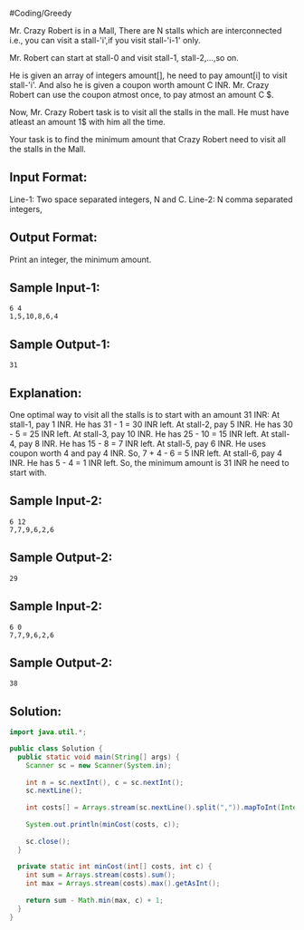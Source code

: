 #Coding/Greedy  

Mr. Crazy Robert is in a Mall, There are N stalls which are interconnected i.e., you can visit a stall-'i',if you visit stall-'i-1' only.

Mr. Robert can start at stall-0 and visit stall-1, stall-2,...,so on.

He is given an array of integers amount[], he need to pay amount\[i] to visit stall-'i'. And also he is given a coupon worth amount C INR. 
Mr. Crazy Robert can use the coupon atmost once, to pay atmost an amount C $.

Now, Mr. Crazy Robert task is to visit all the stalls in the mall. He must have atleast an amount 1$ with him all the time.

Your task is to find the minimum amount that Crazy Robert need to visit all the stalls in the Mall.

Input Format:
-------------
Line-1: Two space separated integers, N and C.
Line-2: N comma separated integers, 

Output Format:
--------------
Print an integer, the minimum amount.

Sample Input-1:
---------------
```
6 4
1,5,10,8,6,4
```

Sample Output-1:
----------------
```
31
```

Explanation:
------------
One optimal way to visit all the stalls is to start with an amount 31 INR:
At stall-1, pay 1 INR. He has 31 - 1 = 30 INR left.
At stall-2, pay 5 INR. He has 30 - 5 = 25 INR left.
At stall-3, pay 10 INR. He has 25 - 10 = 15 INR left.
At stall-4, pay 8 INR. He has 15 - 8 = 7 INR left.
At stall-5, pay 6 INR. He uses coupon worth 4 and pay 4 INR. So, 7 + 4 - 6 = 5 INR left.
At stall-6, pay 4 INR. He has 5 - 4 = 1 INR left. So, the minimum amount is 31 INR he need to start with.

Sample Input-2:
---------------
```
6 12
7,7,9,6,2,6
```

Sample Output-2:
----------------
```
29
```

Sample Input-2:
---------------
```
6 0
7,7,9,6,2,6
```

Sample Output-2:
----------------
```
38
```

## Solution:

```java
import java.util.*;

public class Solution {
  public static void main(String[] args) {
    Scanner sc = new Scanner(System.in);
    
    int n = sc.nextInt(), c = sc.nextInt();
    sc.nextLine();
    
    int costs[] = Arrays.stream(sc.nextLine().split(",")).mapToInt(Integer::parseInt).toArray();
    
    System.out.println(minCost(costs, c));
    
    sc.close();
  }
  
  private static int minCost(int[] costs, int c) {
    int sum = Arrays.stream(costs).sum();
    int max = Arrays.stream(costs).max().getAsInt();
    
    return sum - Math.min(max, c) + 1;
  }
}
```
